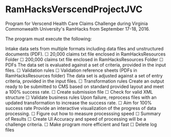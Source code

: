 # RamHacksVerscendProjectJVC

Program for Verscend Health Care Claims Challenge during Virginia Commonwealth University's RamHacks from September 17-18, 2016.

The program must execute the following:

Intake data sets from multiple formats including data files and unstructured documents (PDF).
  ☐ 20,000 claims txt file enclosed in RamHacksResources Folder
  ☐ 200,000 claims txt file enclosed in RamHacksResources Folder
  ☐ PDFs
The data set is evaluated against a set of criteria, provided in the input files.
  ☐ Validation rules
  ☐ Validation reference sheets (PDFs in RamHacksResources folder)
The data set is adjusted against a set of entry criteria, provided in the input files.
  ☐ Transformation rules
Create an output ready to be submitted to CMS based on standard provided layout and meet a 100% success rate.
  ☐ Create submission file
  ☐ Check for valid XML structure
  ☐ Validate business rules
Upon failure, reprocess files with an updated transformation to increase the success rate.
  ☐ Aim for 100% success rate
Provide an interactive visualization of the progress of data processing.
  ☐ Figure out how to measure processsing speed
  ☐ Summary of Results
  ☐ Create UI
Accuracy and speed of processing will be a challenge criteria.
  ☐  Make program more efficient and fast
  ☐  Delete log files
